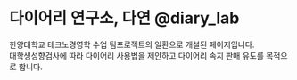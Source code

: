 # 다이어리 연구소, 다연 @diary_lab
한양대학교 테크노경영학 수업 팀프로젝트의 일환으로 개설된 페이지입니다.  
대학생성향검사에 따라 다이어리 사용법을 제안하고 다이어리 속지 판매 유도를 목적으로 합니다. 
